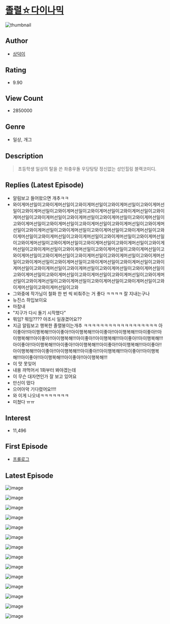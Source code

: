 # [졸렬☆다이나믹](https://comic.naver.com/bestChallenge/list?titleId=699830)
![thumbnail](https://image-comic.pstatic.net/user_contents_data/challenge_comic/2022/03/12/179010/thumbnail_202x16448ea2d6f_5cad_43a4_aa7b_da78c9c6b611_00000607.JPEG)

## Author
- [상덕이](https://comic.naver.com/artistTitle?id=179010)

## Rating
- 9.90

## View Count
- 2850000

## Genre
- 일상, 개그

## Description
> 초등학생 일상의 탈을 쓴 좌충우돌 우당탕탕 정신없는 성인힐링 블랙코미디.

## Replies (Latest Episode)
- 알림보고 들어왔으면 개추ㅋㅋ
- 와이게머선일이고와이게머선일이고와이게머선일이고와이게머선일이고와이게머선일이고와이게머선일이고와이게머선일이고와이게머선일이고와이게머선일이고와이게머선일이고와이게머선일이고와이게머선일이고와이게머선일이고와이게머선일이고와이게머선일이고와이게머선일이고와이게머선일이고와이게머선일이고와이게머선일이고와이게머선일이고와이게머선일이고와이게머선일이고와이게머선일이고와이게머선일이고와이게머선일이고와이게머선일이고와이게머선일이고와이게머선일이고와이게머선일이고와이게머선일이고와이게머선일이고와이게머선일이고와이게머선일이고와이게머선일이고와이게머선일이고와이게머선일이고와이게머선일이고와이게머선일이고와이게머선일이고와이게머선일이고와이게머선일이고와이게머선일이고와이게머선일이고와이게머선일이고와이게머선일이고와이게머선일이고와이게머선일이고와이게머선일이고와이게머선일이고와이게머선일이고와이게머선일이고와이게머선일이고와이게머선일이고와이게머선일이고와이게머선일이고와이게머선일이고와이게머선일이고와이게머선일이고와이게머선일이고와이게머선일이고와이게머선일이고와이게머선일이고와
- 그와중에 작가님이 철화 한 번 씩 비춰주는 거 좋다 ㅋㅋㅋㅋ 잘 지내는구나
- 뉴진스 하입보이요
- 마참내
- "지구가 다시 돌기 시작했다"
- 뭐임? 뭐임???? 아조시 일끊겼어요??
- 지금 알림보고 행복한 졸렬붕이는개추 ㅋㅋㅋㅋㅋㅋㅋㅋㅋㅋㅋㅋㅋㅋㅋㅋㅋㅋ 아이좋아!!아이행복해!!!아이좋아!!아이행복해!!!아이좋아!!아이행복해!!!아이좋아!!아이행복해!!!아이좋아!!아이행복해!!!아이좋아!!아이행복해!!!아이좋아!!아이행복해!!!아이좋아!!아이행복해!!!아이좋아!!아이행복해!!!아이좋아!!아이행복해!!!아이좋아!!아이행복해!!!아이좋아!!아이행복해!!!아이좋아!!아이행복해!!!아이좋아!!아이행복해!!!아이좋아!!아이행복해!!!아이좋아!!아이행복해!!!
- 이 맛 못잊어
- 내용 까먹어서 1화부터 봐야겠는데
- 이 무슨 대자연인가 잘 보고 있어요
- 만신이 떴다
- 으어아악 기다렸어요!!!!
- 와 이게 나오네ㅋㅋㅋㅋㅋㅋㅋ
- 미쳤다 ㅠㅠ

## Interest
- 11,496

## First Episode
- [프롤로그](https://comic.naver.com/bestChallenge/detail?titleId=699830&no=5)

## Latest Episode
![image](https://image-comic.pstatic.net/user_contents_data/challenge_comic/2023/01/17/179010/upload_7162238772463153969.jpeg)

![image](https://image-comic.pstatic.net/user_contents_data/challenge_comic/2023/01/17/179010/upload_3991704634763862584.jpeg)

![image](https://image-comic.pstatic.net/user_contents_data/challenge_comic/2023/01/17/179010/upload_3559025007221879603.jpeg)

![image](https://image-comic.pstatic.net/user_contents_data/challenge_comic/2023/01/17/179010/upload_7004281806718515300.jpeg)

![image](https://image-comic.pstatic.net/user_contents_data/challenge_comic/2023/01/17/179010/upload_3835203448217953336.jpeg)

![image](https://image-comic.pstatic.net/user_contents_data/challenge_comic/2023/01/17/179010/upload_3546919195222028901.jpeg)

![image](https://image-comic.pstatic.net/user_contents_data/challenge_comic/2023/01/17/179010/upload_3690754197616144993.jpeg)

![image](https://image-comic.pstatic.net/user_contents_data/challenge_comic/2023/01/17/179010/upload_7220734977168980278.jpeg)

![image](https://image-comic.pstatic.net/user_contents_data/challenge_comic/2023/01/17/179010/upload_7221021949670340148.jpeg)

![image](https://image-comic.pstatic.net/user_contents_data/challenge_comic/2023/01/17/179010/upload_3832903470917236323.jpeg)

![image](https://image-comic.pstatic.net/user_contents_data/challenge_comic/2023/01/17/179010/upload_7221576125069735012.jpeg)

![image](https://image-comic.pstatic.net/user_contents_data/challenge_comic/2023/01/17/179010/upload_7090408746411768120.jpeg)

![image](https://image-comic.pstatic.net/user_contents_data/challenge_comic/2023/01/17/179010/upload_3918524636953011553.jpeg)

![image](https://image-comic.pstatic.net/user_contents_data/challenge_comic/2023/01/17/179010/upload_4122591597741617714.jpeg)
